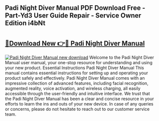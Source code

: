 ## Padi Night Diver Manual PDF Download Free - Part-Yd3 User Guide Repair - Service Owner Edition i4bNt

# <h2><a href="http://cf26017.oget.top/?id=Padi+Night+Diver+Manual">🔗Download New 👉🔴 Padi Night Diver Manual</a></h2>

[![Padi Night Diver Manual new download](https://i.imgur.com/5g1atiW.png)](http://cf26017.oget.top/?id=Padi+Night+Diver+Manual)
Welcome to the Padi Night Diver Manual user manual, your one-stop resource for understanding and using your new product. Essential Instructions Padi Night Diver Manual This manual contains essential instructions for setting up and operating your product safely and effectively. Padi Night Diver Manual comes with an impressive collection of advanced features, including facial recognition, augmented reality, voice activation, and wireless charging, all easily accessible through the user-friendly and intuitive interface. We trust that the Padi Night Diver Manual has been a clear and concise resource in your efforts to learn the ins and outs of your new device. In case of any queries or concerns, please do not hesitate to reach out to our customer service team.
